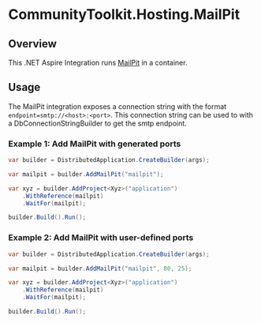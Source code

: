 # CommunityToolkit.Hosting.MailPit

## Overview

This .NET Aspire Integration runs [MailPit](https://github.com/axllent/mailpit) in a container.


## Usage

The MailPit integration exposes a connection string with the format `endpoint=smtp://<host>:<port>`.
This connection string can be used to with a DbConnectionStringBuilder to get the smtp endpoint.

### Example 1: Add MailPit with generated ports

```csharp
var builder = DistributedApplication.CreateBuilder(args);

var mailpit = builder.AddMailPit("mailpit");

var xyz = builder.AddProject<Xyz>("application")
    .WithReference(mailpit)
    .WaitFor(mailpit);

builder.Build().Run();
```

### Example 2: Add MailPit with user-defined ports

```csharp
var builder = DistributedApplication.CreateBuilder(args);

var mailpit = builder.AddMailPit("mailpit", 80, 25);

var xyz = builder.AddProject<Xyz>("application")
    .WithReference(mailpit)
    .WaitFor(mailpit);

builder.Build().Run();
```
